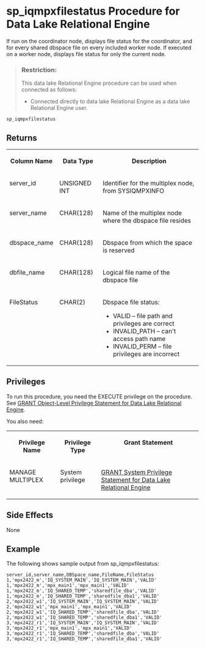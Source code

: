 <!-- loioa23accd884f210158ae2f17452390330 -->

# sp\_iqmpxfilestatus Procedure for Data Lake Relational Engine

If run on the coordinator node, displays file status for the coordinator, and for every shared dbspace file on every included worker node. If executed on a worker node, displays file status for only the current node.



> ### Restriction:  
> This data lake Relational Engine procedure can be used when connected as follows:
> 
> -   Connected directly to data lake Relational Engine as a data lake Relational Engine user.



```
sp_iqmpxfilestatus
```



## Returns


<table>
<tr>
<th valign="top">

Column Name



</th>
<th valign="top">

Data Type



</th>
<th valign="top">

Description



</th>
</tr>
<tr>
<td valign="top">

server\_id



</td>
<td valign="top">

UNSIGNED INT



</td>
<td valign="top">

Identifier for the multiplex node, from SYSIQMPXINFO



</td>
</tr>
<tr>
<td valign="top">

server\_name



</td>
<td valign="top">

CHAR\(128\)



</td>
<td valign="top">

Name of the multiplex node where the dbspace file resides



</td>
</tr>
<tr>
<td valign="top">

dbspace\_name



</td>
<td valign="top">

CHAR\(128\)



</td>
<td valign="top">

Dbspace from which the space is reserved



</td>
</tr>
<tr>
<td valign="top">

dbfile\_name



</td>
<td valign="top">

CHAR\(128\)



</td>
<td valign="top">

Logical file name of the dbspace file



</td>
</tr>
<tr>
<td valign="top">

FileStatus



</td>
<td valign="top">

CHAR\(2\)



</td>
<td valign="top">

Dbspace file status:

-   VALID – file path and privileges are correct
-   INVALID\_PATH – can't access path name
-   INVALID\_PERM – file privileges are incorrect



</td>
</tr>
</table>



## Privileges

To run this procedure, you need the EXECUTE privilege on the procedure. See [GRANT Object-Level Privilege Statement for Data Lake Relational Engine](../080-sql-statements/grant-object-level-privilege-statement-for-data-lake-relational-engine-a3e154f.md). 

You also need:


<table>
<tr>
<th valign="top">

Privilege Name



</th>
<th valign="top">

Privilege Type



</th>
<th valign="top">

Grant Statement



</th>
</tr>
<tr>
<td valign="top">

MANAGE MULTIPLEX



</td>
<td valign="top">

System privilege



</td>
<td valign="top">

[GRANT System Privilege Statement for Data Lake Relational Engine](../080-sql-statements/grant-system-privilege-statement-for-data-lake-relational-engine-a3dfcb0.md)



</td>
</tr>
</table>



## Side Effects

None



## Example

The following shows sample output from sp\_iqmpxfilestatus:

```
server_id,server_name,DBSpace_name,FileName,FileStatus
1,'mpx2422_m','IQ_SYSTEM_MAIN','IQ_SYSTEM_MAIN','VALID'
1,'mpx2422_m','mpx_main1','mpx_main1','VALID'
1,'mpx2422_m','IQ_SHARED_TEMP','sharedfile_dba','VALID'
1,'mpx2422_m','IQ_SHARED_TEMP','sharedfile_dba1','VALID'
2,'mpx2422_w1','IQ_SYSTEM_MAIN','IQ_SYSTEM_MAIN','VALID'
2,'mpx2422_w1','mpx_main1','mpx_main1','VALID'
2,'mpx2422_w1','IQ_SHARED_TEMP','sharedfile_dba','VALID'
2,'mpx2422_w1','IQ_SHARED_TEMP','sharedfile_dba1','VALID'
3,'mpx2422_r1','IQ_SYSTEM_MAIN','IQ_SYSTEM_MAIN','VALID'
3,'mpx2422_r1','mpx_main1','mpx_main1','VALID'
3,'mpx2422_r1','IQ_SHARED_TEMP','sharedfile_dba','VALID'
3,'mpx2422_r1','IQ_SHARED_TEMP','sharedfile_dba1','VALID'
```

